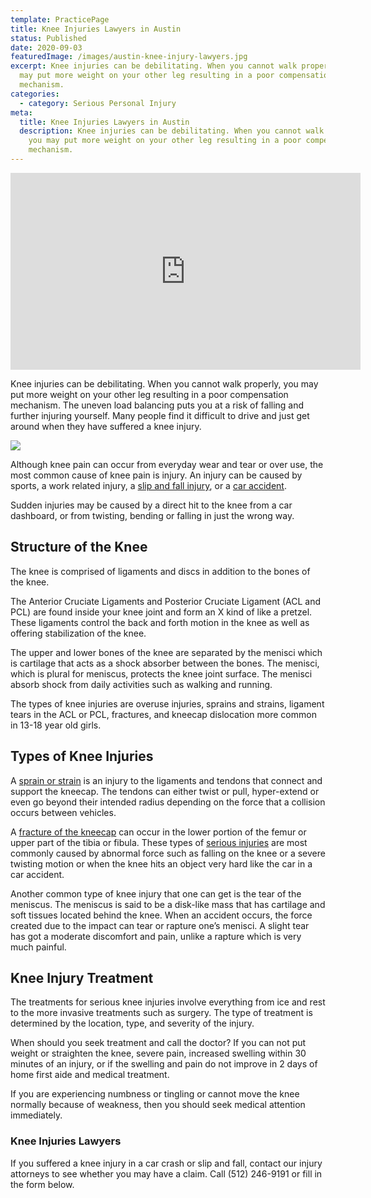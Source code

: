 ```yaml
---
template: PracticePage
title: Knee Injuries Lawyers in Austin
status: Published
date: 2020-09-03
featuredImage: /images/austin-knee-injury-lawyers.jpg
excerpt: Knee injuries can be debilitating. When you cannot walk properly, you
  may put more weight on your other leg resulting in a poor compensation
  mechanism.
categories:
  - category: Serious Personal Injury
meta:
  title: Knee Injuries Lawyers in Austin
  description: Knee injuries can be debilitating. When you cannot walk properly,
    you may put more weight on your other leg resulting in a poor compensation
    mechanism.
---
```



<iframe width="560" height="315" src="https://www.youtube.com/embed/i3hxG2Vdbf4" frameborder="0" allow="accelerometer; autoplay; encrypted-media; gyroscope; picture-in-picture" allowfullscreen></iframe>



<!--StartFragment-->

Knee injuries can be debilitating. When you cannot walk properly, you may put more weight on your other leg resulting in a poor compensation mechanism. The uneven load balancing puts you at a risk of falling and further injuring yourself. Many people find it difficult to drive and just get around when they have suffered a knee injury.

<!--EndFragment-->

![](/images/austin-knee-injury.jpg)

<!--StartFragment-->

Although knee pain can occur from everyday wear and tear or over use, the most common cause of knee pain is injury. An injury can be caused by sports, a work related injury, a [slip and fall injury](https://www.austinaccidentlawyer.com/practice-areas/slip-and-fall-injury-lawyers/), or a [car accident](https://www.austinaccidentlawyer.com/practice-areas/car-accident-lawyers/).

Sudden injuries may be caused by a direct hit to the knee from a car dashboard, or from twisting, bending or falling in just the wrong way.

## Structure of the Knee

The knee is comprised of ligaments and discs in addition to the bones of the knee.

The Anterior Cruciate Ligaments and Posterior Cruciate Ligament (ACL and PCL) are found inside your knee joint and form an X kind of like a pretzel. These ligaments control the back and forth motion in the knee as well as offering stabilization of the knee.

The upper and lower bones of the knee are separated by the menisci which is cartilage that acts as a shock absorber between the bones. The menisci, which is plural for meniscus, protects the knee joint surface. The menisci absorb shock from daily activities such as walking and running.

The types of knee injuries are overuse injuries, sprains and strains, ligament tears in the ACL or PCL, fractures, and kneecap dislocation more common in 13-18 year old girls.

## Types of Knee Injuries

A [sprain or strain](https://www.austinaccidentlawyer.com/practice-areas/soft-tissue-damage-attorneys/) is an injury to the ligaments and tendons that connect and support the kneecap. The tendons can either twist or pull, hyper-extend or even go beyond their intended radius depending on the force that a collision occurs between vehicles.

A [fracture of the kneecap](https://www.austinaccidentlawyer.com/practice-areas/broken-bone-injury-attorneys/) can occur in the lower portion of the femur or upper part of the tibia or fibula. These types of [serious injuries](https://www.austinaccidentlawyer.com/practice-areas/serious-personal-injury/) are most commonly caused by abnormal force such as falling on the knee or a severe twisting motion or when the knee hits an object very hard like the car in a car accident.

Another common type of knee injury that one can get is the tear of the meniscus. The meniscus is said to be a disk-like mass that has cartilage and soft tissues located behind the knee. When an accident occurs, the force created due to the impact can tear or rapture one’s menisci. A slight tear has got a moderate discomfort and pain, unlike a rapture which is very much painful.

## Knee Injury Treatment

The treatments for serious knee injuries involve everything from ice and rest to the more invasive treatments such as surgery. The type of treatment is determined by the location, type, and severity of the injury.

When should you seek treatment and call the doctor? If you can not put weight or straighten the knee, severe pain, increased swelling within 30 minutes of an injury, or if the swelling and pain do not improve in 2 days of home first aide and medical treatment.

If you are experiencing numbness or tingling or cannot move the knee normally because of weakness, then you should seek medical attention immediately.

### Knee Injuries Lawyers

If you suffered a knee injury in a car crash or slip and fall, contact our injury attorneys to see whether you may have a claim. Call (512) 246-9191 or fill in the form below.

<!--EndFragment-->